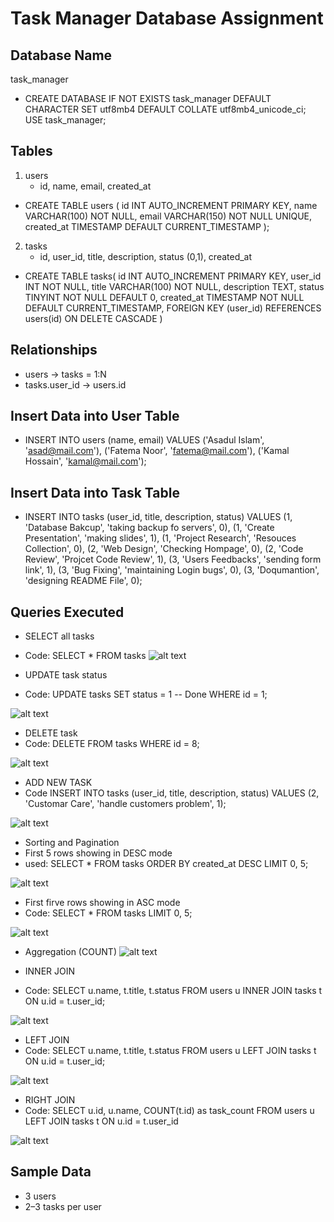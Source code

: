 # Task Manager Database Assignment

## Database Name
task_manager

  - CREATE DATABASE IF NOT EXISTS task_manager
    DEFAULT CHARACTER SET utf8mb4
    DEFAULT COLLATE  utf8mb4_unicode_ci;
    USE task_manager;


## Tables
1. users
   - id, name, email, created_at

  - CREATE TABLE users (
        id INT AUTO_INCREMENT PRIMARY KEY,
        name VARCHAR(100) NOT NULL,
        email VARCHAR(150) NOT NULL UNIQUE,
        created_at TIMESTAMP DEFAULT CURRENT_TIMESTAMP
    );



2. tasks
   - id, user_id, title, description, status (0,1), created_at


  - CREATE TABLE tasks(
        id INT AUTO_INCREMENT PRIMARY KEY,
        user_id INT NOT NULL,
        title VARCHAR(100) NOT NULL,
        description TEXT,
        status TINYINT NOT NULL DEFAULT 0,
        created_at TIMESTAMP NOT NULL DEFAULT CURRENT_TIMESTAMP,
        FOREIGN KEY (user_id) REFERENCES users(id) ON DELETE CASCADE
    )


## Relationships
- users → tasks = 1:N
- tasks.user_id → users.id

## Insert Data into User Table

 -  INSERT INTO users (name, email) VALUES
    ('Asadul Islam', 'asad@mail.com'),
    ('Fatema Noor', 'fatema@mail.com'),
    ('Kamal Hossain', 'kamal@mail.com');


## Insert Data into Task Table


 -  INSERT INTO tasks (user_id, title, description, status) VALUES
    (1, 'Database Bakcup', 'taking backup fo servers', 0),
    (1, 'Create Presentation', 'making slides', 1),
    (1, 'Project Research', 'Resouces Collection', 0),
    (2, 'Web Design', 'Checking Hompage', 0),
    (2, 'Code Review', 'Projcet Code Review', 1), 
    (3, 'Users Feedbacks', 'sending form link', 1),
    (3, 'Bug Fixing', 'maintaining Login bugs', 0),
    (3, 'Doqumantion', 'designing README File', 0);



## Queries Executed

- SELECT all tasks
- Code: SELECT * FROM tasks
![alt text](<show all data.png>)


- UPDATE task status
- Code:
    UPDATE tasks
    SET status = 1 -- Done
    WHERE id = 1;

![alt text](<update status.png>)


- DELETE task
- Code:
    DELETE FROM tasks
    WHERE id = 8;

![alt text](<deleted id a tasks 8.png>)


- ADD NEW TASK
- Code
    INSERT INTO tasks (user_id, title, description, status) VALUES
    (2, 'Customar Care', 'handle customers problem', 1);

![alt text](<added new task.png>)


- Sorting and Pagination
- First 5 rows showing in DESC mode
- used:
    SELECT * FROM tasks
    ORDER BY created_at DESC
    LIMIT 0, 5;

![alt text](<sorting and pagination.png>)

- First firve rows showing in ASC mode
- Code:
    SELECT * FROM tasks
    LIMIT 0, 5;

![alt text](<first five rost asc.png>)



- Aggregation (COUNT)
![alt text](aggregation.png)

- INNER JOIN
- Code:
    SELECT u.name, t.title, t.status
    FROM users u
    INNER JOIN tasks t ON u.id = t.user_id;

![alt text](<inner join.png>)

- LEFT JOIN
- Code:
    SELECT u.name, t.title, t.status
    FROM users u
    LEFT JOIN tasks t ON u.id = t.user_id;

![alt text](<left join.png>)

- RIGHT JOIN
- Code:
    SELECT u.id, u.name, COUNT(t.id) as task_count
    FROM users u
    LEFT JOIN tasks t ON u.id = t.user_id

![alt text](<rgiht join.png>)

## Sample Data
- 3 users
- 2–3 tasks per user


